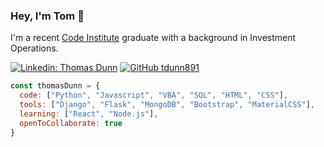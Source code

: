 ### Hey, I'm Tom 👋

I'm a recent [Code Institute](https://codeinstitute.net/about-us/) graduate with a background in Investment Operations.

[![Linkedin: Thomas Dunn](https://img.shields.io/badge/-LinkedIn-blue?style=flat-square&logo=Linkedin&logoColor=white&link=https://www.linkedin.com/in/thomas-dunn-689b0168/)](https://www.linkedin.com/in/thomas-dunn-689b0168/)
[![GitHub tdunn891](https://img.shields.io/github/followers/tdunn891?label=follow&style=social)](https://github.com/tdunn891)

```javascript
const thomasDunn = {
  code: ["Python", "Javascript", "VBA", "SQL", "HTML", "CSS"],
  tools: ["Django", "Flask", "MongoDB", "Bootstrap", "MaterialCSS"],
  learning: ["React", "Node.js"],
  openToCollaborate: true
}
```

<!--

- 🔭 I’m currently working on ...
- 🌱 I’m currently learning ...
- 👯 I’m looking to collaborate on ...
- 🤔 I’m looking for help with ...
- 💬 Ask me about ...
- 📫 How to reach me: ...
- 😄 Pronouns: ...
- ⚡ Fun fact: ...
-->
